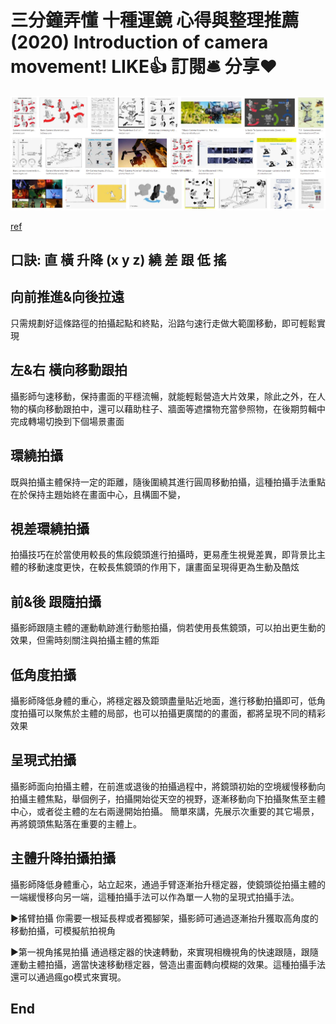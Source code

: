 # 三分鐘弄懂 十種運鏡 心得與整理推薦 (2020) Introduction of camera movement! LIKE👍 訂閱🛎 分享❤️

![f1](https://github.com/HCH1/blog/blob/master/fig/vlog1.JPG)

[ref](https://www.xiaohongshu.com/discovery/item/5fd1ded2000000000101e435?xhsshare=CopyLink&appuid=5cd401c500000000110287e3&apptime=1615957091)


## 口訣: 直 橫 升降 (x y z) 繞 差 跟 低 搖 


## 向前推進&向後拉遠
只需規劃好這條路徑的拍攝起點和終點，沿路勻速行走做大範圍移動，即可輕鬆實現


## 左&右 橫向移動跟拍
攝影師勻速移動，保持畫面的平穩流暢，就能輕鬆營造大片效果，除此之外，在人物的橫向移動跟拍中，還可以藉助柱子、牆面等遮擋物充當參照物，在後期剪輯中完成轉場切換到下個場景畫面


## 環繞拍攝
既與拍攝主體保持一定的距離，隨後圍繞其進行圓周移動拍攝，這種拍攝手法重點在於保持主題始終在畫面中心，且構圖不變，


## 視差環繞拍攝
拍攝技巧在於當使用較長的焦段鏡頭進行拍攝時，更易產生視覺差異，即背景比主體的移動速度更快，在較長焦鏡頭的作用下，讓畫面呈現得更為生動及酷炫


## 前&後 跟隨拍攝
攝影師跟隨主體的運動軌跡進行動態拍攝，倘若使用長焦鏡頭，可以拍出更生動的效果，但需時刻關注與拍攝主體的焦距


## 低角度拍攝
攝影師降低身體的重心，將穩定器及鏡頭盡量貼近地面，進行移動拍攝即可，低角度拍攝可以聚焦於主體的局部，也可以拍攝更廣闊的的畫面，都將呈現不同的精彩效果


## 呈現式拍攝
攝影師面向拍攝主體，在前進或退後的拍攝過程中，將鏡頭初始的空境緩慢移動向拍攝主體焦點，舉個例子，拍攝開始從天空的視野，逐漸移動向下拍攝聚焦至主體中心，或者從主體的左右兩邊開始拍攝。
簡單來講，先展示次重要的其它場景，再將鏡頭焦點落在重要的主體上。


## 主體升降拍攝拍攝
攝影師降低身體重心，站立起來，通過手臂逐漸抬升穩定器，使鏡頭從拍攝主體的一端緩慢移向另一端，這種拍攝手法可以作為單一人物的呈現式拍攝手法。


▶搖臂拍攝
你需要一根延長桿或者獨腳架，攝影師可通過逐漸抬升獲取高角度的移動拍攝，可模擬航拍視角


▶第一視角搖晃拍攝
通過穩定器的快速轉動，來實現相機視角的快速跟隨，跟隨運動主體拍攝，適當快速移動穩定器，營造出畫面轉向模糊的效果。這種拍攝手法還可以通過瘋go模式來實現。


## End
